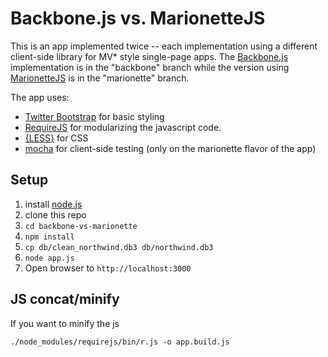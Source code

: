 Backbone.js vs. MarionetteJS
=======================

This is an app implemented twice -- each implementation using a different client-side library for MV* style single-page apps. The [Backbone.js](http://backbonejs.org) implementation is in the "backbone" branch while the version using [MarionetteJS](http://marionettejs.com) is in the "marionette" branch.

The app uses:  
* [Twitter Bootstrap](http://twitter.github.com/bootstrap/) for basic styling
* [RequireJS](http://requirejs.org/) for modularizing the javascript code.
* [{LESS}](http://lesscss.org/) for CSS
* [mocha](http://visionmedia.github.com/mocha/) for client-side testing (only on the marionette flavor of the app)

Setup
-----

1. install [node.js](http://nodejs.org/)
1. clone this repo
1. `cd backbone-vs-marionette`
1. `npm install`
1. `cp db/clean_northwind.db3 db/northwind.db3`
1. `node app.js`
1. Open browser to `http://localhost:3000`

JS concat/minify
----------------

If you want to minify the js

    ./node_modules/requirejs/bin/r.js -o app.build.js 